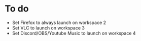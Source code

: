 # To do

- Set Firefox to always launch on workspace 2
- Set VLC to launch on workspace 3
- Set Discord/OBS/Youtube Music to launch on workspace 4
